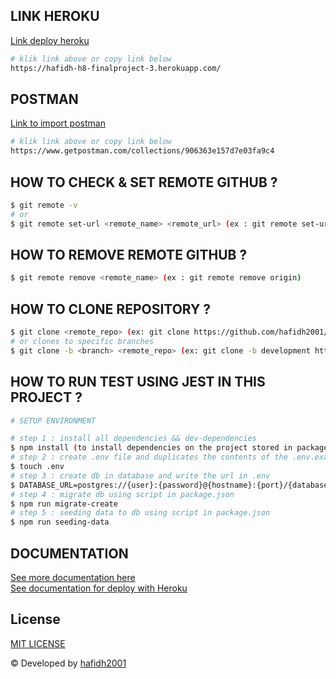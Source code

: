 ## LINK HEROKU

[Link deploy heroku](https://hafidh-h8-finalproject-3.herokuapp.com/)

```bash
# klik link above or copy link below
https://hafidh-h8-finalproject-3.herokuapp.com/
```

## POSTMAN

[Link to import postman](https://www.getpostman.com/collections/906363e157d7e03fa9c4)

```bash
# klik link above or copy link below
https://www.getpostman.com/collections/906363e157d7e03fa9c4
```

## HOW TO CHECK & SET REMOTE GITHUB ?

```bash
$ git remote -v
# or
$ git remote set-url <remote_name> <remote_url> (ex : git remote set-url origin https://github.com/hafidh2001/Hactiv8_Final_Project-3.git)
```

## HOW TO REMOVE REMOTE GITHUB ?

```bash
$ git remote remove <remote_name> (ex : git remote remove origin)
```

## HOW TO CLONE REPOSITORY ?

```bash
$ git clone <remote_repo> (ex: git clone https://github.com/hafidh2001/Hactiv8_Final_Project-3.git)
# or clones to specific branches
$ git clone -b <branch> <remote_repo> (ex: git clone -b development https://github.com/hafidh2001/Hactiv8_Final_Project-3.git)
```

## HOW TO RUN TEST USING JEST IN THIS PROJECT ?

```bash
# SETUP ENVIRONMENT

# step 1 : install all dependencies && dev-dependencies
$ npm install (to install dependencies on the project stored in package.json)
# step 2 : create .env file and duplicates the contents of the .env.example
$ touch .env 
# step 3 : create db in database and write the url in .env
$ DATABASE_URL=postgres://{user}:{password}@{hostname}:{port}/{database-name}
# step 4 : migrate db using script in package.json
$ npm run migrate-create
# step 5 : seeding data to db using script in package.json
$ npm run seeding-data
```

## DOCUMENTATION

[See more documentation here](./note.txt)\
[See documentation for deploy with Heroku](./note-deploy.txt)

## License

[MIT LICENSE](./LICENSE)

© Developed by [hafidh2001](https://github.com/hafidh2001)
